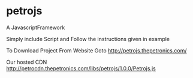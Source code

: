 petrojs
=======

A JavascriptFramework

Simply include Script and Follow the instructions given in example

To Download Project From Website Goto http://petrojs.thepetronics.com/

Our hosted CDN http://petrocdn.thepetronics.com/libs/petrojs/1.0.0/Petrojs.js
